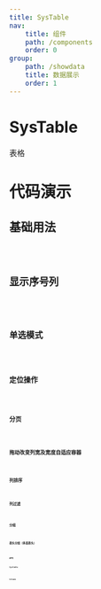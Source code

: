 ```yaml
---
title: SysTable
nav:
    title: 组件
    path: /components
    order: 0
group:
    path: /showdata
    title: 数据展示
    order: 1
---
```


# SysTable

表格

# 代码演示

## 基础用法

<code src="./demo/Basic.tsx">

## 显示序号列

<code src="./demo/RowNumberCol.tsx">

## 单选模式

<code src="./demo/Single.tsx">

## 定位操作

<code src="./demo/TriggerSelectedKeys.tsx" title="定位操作" desc="暂只支持单值操作，带滚动条定位">

## 分页

<code src="./demo/Pagination.tsx">

## 拖动改变列宽及宽度自适应容器

<code src="./demo/Resizable.tsx">

## 列排序

<code src="./demo/Sort.tsx">

## 列过滤

<code src="./demo/Filter.tsx">

## 分组

<code src="./demo/Group.tsx">

## 表头分组（多层表头）

<code src="./demo/ColumnsGroup.tsx">

## API

### SysTable
<API src="./AdvancedTable.tsx" hideTitle exports='["default"]'></API>

### Column
<API src="./AdvancedTable.tsx" hideTitle exports='["SysTableColumnTypeApi"]'></API>



